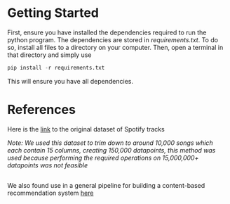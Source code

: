 # Getting Started
First, ensure you have installed the dependencies required to run the python program. The dependencies are stored in *requirements.txt*. To do so, install all files to a directory on your computer. Then, open a terminal in that directory and simply use

```python
pip install -r requirements.txt
```

This will ensure you have all dependencies.

# References

Here is the [link](https://www.kaggle.com/datasets/amitanshjoshi/spotify-1million-tracks) to the original dataset of Spotify tracks


*Note: We used this dataset to trim down to around 10,000 songs which each contain 15 columns, creating 150,000 datapoints, this method was used because performing the required operations on 15,000,000+ datapoints was not feasible*

##

We also found use in a general pipeline for building a content-based recommendation system [here](https://towardsdatascience.com/part-iii-building-a-song-recommendation-system-with-spotify-cf76b52705e7)